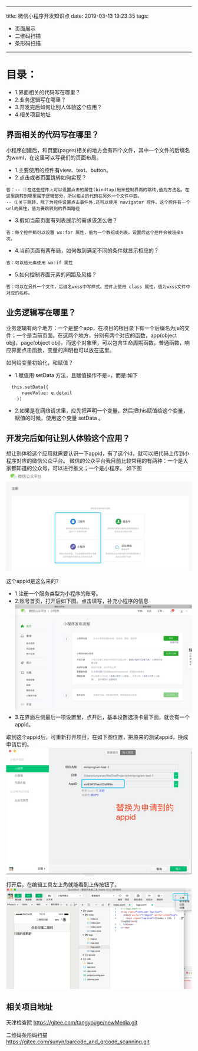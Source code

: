 
---
title: 微信小程序开发知识点
date: 2019-03-13 19:23:35
tags:
 - 页面展示
 - 二维码扫描
 - 条形码扫描
---


# 目录：
- 1.界面相关的代码写在哪里？
- 2.业务逻辑写在哪里？
- 3.开发完后如何让别人体验这个应用？
- 4.相关项目地址

## 界面相关的代码写在哪里？
小程序创建后，和页面(pages)相关的地方会有四个文件，其中一个文件的后缀名为wxml，在这里可以写我们的页面布局。
- 1.主要使用的控件有view、text、button。
- 2.点击或者页面跳转如何实现？
```
答：-- ①在这些控件上可以设置点击的属性(bindtap)用来控制界面的跳转,值为方法名。在这里跳转到哪里属于逻辑部分，所以相关的代码在另外一个文件中西。
-- ②关于跳转，除了为控件设置点击事件外,还可以使用 navigator 控件。这个控件有一个url的属性，值为要跳转到的界面路径
```
- 3.假如当前页面有列表展示的需求该怎么做？
```
答：每个控件都可以设置 wx:for 属性，值为一个数组或列表。设置后这个控件会被渲染n次。
```
- 4.当前页面有两布局，如何做到满足不同的条件就显示相应的？
```
答：可以给元素使用 wx:if 属性
```
- 5.如何控制界面元素的间距及风格？
```
答：可以在另外一个文件，后缀名wxss中写样式。控件上使用 class 属性，值为wxss文件中对应的名称。
```

## 业务逻辑写在哪里？
业务逻辑有两个地方：一个是整个app，在项目的根目录下有一个后缀名为js的文件；一个是当前页面。在这两个地方，分别有两个对应的函数，app(object obj)，page(object obj)。而这个对象里，可以包含生命周期函数，普通函数，响应界面点击函数，变量的声明也可以放在这里。

如何给变量初始化，和赋值？
- 1.赋值用 setData 方法，且赋值操作不是=，而是:如下
```
  this.setData({
      nameValue: e.detail
    })
```
- 2.如果是在网络请求里，应先把声明一个变量，然后把this赋值给这个变量，赋值的时候，使用这个变量 setData 。

## 开发完后如何让别人体验这个应用？
想让别体验这个应用就需要认识一下appid，有了这个id，就可以把代码上传到小程序对应的微信公众平台。
微信的公众平台我目前比较常用的有两种：一个是大家都知道的公众号，可以进行推文；一个是小程序。
如下图
![微信小程序开发知识点](微信小程序开发知识点/微信公众平台.jpg)

这个appid是这么来的?
- 1.注册一个服务类型为小程序的账号。
- 2.账号首页，打开后如下图。点击填写，补充小程序的信息
![微信小程序开发知识点](微信小程序开发知识点/小程序的发布.jpg)
- 3.在界面左侧最后一项设置里，点开后，基本设置选项卡最下面，就会有一个appid。

取到这个appid后，可重新打开项目，在如下图位置，把原来的测试appid，换成申请后的。
![微信小程序开发知识点](微信小程序开发知识点/添加appid.jpg)

打开后，在编辑工具左上角就能看到上传按钮了。
![微信小程序开发知识点](微信小程序开发知识点/添加申请appid显示上传按钮.jpeg)

## 相关项目地址
天津检查院
https://gitee.com/tangyouge/newMedia.git

二维码条形码扫描
https://gitee.com/sunyn/barcode_and_qrcode_scanning.git


